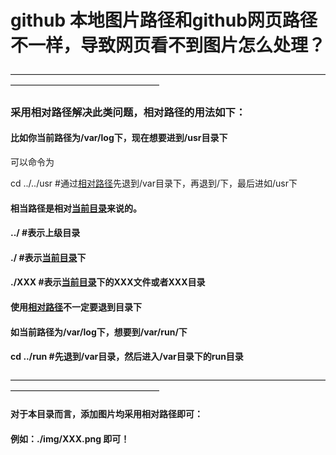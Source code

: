 #         github 本地图片路径和github网页路径不一样，导致网页看不到图片怎么处理？

—————————————————————————————————————————————————————

### 采用相对路径解决此类问题，相对路径的用法如下：

#### 比如你当前路径为/var/log下，现在想要进到/usr目录下

可以命令为

cd ../../usr   #通过[相对路径](https://www.baidu.com/s?wd=%E7%9B%B8%E5%AF%B9%E8%B7%AF%E5%BE%84&tn=SE_PcZhidaonwhc_ngpagmjz&rsv_dl=gh_pc_zhidao)先退到/var目录下，再退到/下，最后进如/usr下

#### 相当路径是相对[当前目录](https://www.baidu.com/s?wd=%E5%BD%93%E5%89%8D%E7%9B%AE%E5%BD%95&tn=SE_PcZhidaonwhc_ngpagmjz&rsv_dl=gh_pc_zhidao)来说的。

#### ../        #表示上级目录

#### ./        #表示[当前目录](https://www.baidu.com/s?wd=%E5%BD%93%E5%89%8D%E7%9B%AE%E5%BD%95&tn=SE_PcZhidaonwhc_ngpagmjz&rsv_dl=gh_pc_zhidao)下

#### ./XXX    #表示[当前目录](https://www.baidu.com/s?wd=%E5%BD%93%E5%89%8D%E7%9B%AE%E5%BD%95&tn=SE_PcZhidaonwhc_ngpagmjz&rsv_dl=gh_pc_zhidao)下的XXX文件或者XXX目录

#### 使用[相对路径](https://www.baidu.com/s?wd=%E7%9B%B8%E5%AF%B9%E8%B7%AF%E5%BE%84&tn=SE_PcZhidaonwhc_ngpagmjz&rsv_dl=gh_pc_zhidao)不一定要退到目录下

#### 如当前路径为/var/log下，想要到/var/run/下

#### cd ../run   #先退到/var目录，然后进入/var目录下的run目录 

—————————————————————————————————————————————————————

#### 对于本目录而言，添加图片均采用相对路径即可：

#### 例如：./img/XXX.png 即可！